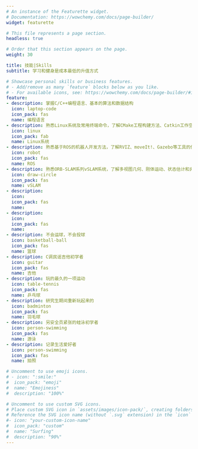 ```yaml
---
# An instance of the Featurette widget.
# Documentation: https://wowchemy.com/docs/page-builder/
widget: featurette

# This file represents a page section.
headless: true

# Order that this section appears on the page.
weight: 30

title: 技能|Skills
subtitle: 学习和健身是成本最低的升值方式

# Showcase personal skills or business features.
# - Add/remove as many `feature` blocks below as you like.
# - For available icons, see: https://wowchemy.com/docs/page-builder/#icons
feature:
- description: 掌握C/C++编程语言、基本的算法和数据结构
  icon: laptop-code
  icon_pack: fas
  name: 编程语言
- description: 熟悉Linux系统及常用终端命令，了解CMake工程构建方法、Catkin工作空间管理方法
  icon: linux
  icon_pack: fab
  name: Linux系统
- description: 熟悉基于ROS的机器人开发方法，了解RVIZ、moveIt!、Gazebo等工具的使用
  icon: robot
  icon_pack: fas
  name: ROS
- description: 熟悉ORB-SLAM系列vSLAM系统，了解多视图几何、刚体运动、状态估计和非线性优化等基础知识
  icon: draw-circle
  icon_pack: fas
  name: vSLAM
- description: 
  icon: 
  icon_pack: fas
  name: 
- description: 
  icon: 
  icon_pack: fas
  name: 
- description: 不会运球，不会投球
  icon: basketball-ball
  icon_pack: fas
  name: 篮球
- description: C调民谣吉他初学者
  icon: guitar
  icon_pack: fas
  name: 吉他
- description: 玩的最久的一项运动
  icon: table-tennis
  icon_pack: fas
  name: 乒乓球
- description: 研究生期间重新玩起来的
  icon: badminton
  icon_pack: fas
  name: 羽毛球
- description: 另安全员紧张的蛙泳初学者
  icon: person-swimming
  icon_pack: fas
  name: 游泳
- description: 记录生活爱好者
  icon: person-swimming
  icon_pack: fas
  name: 拍照

# Uncomment to use emoji icons.
# - icon: ":smile:"
#  icon_pack: "emoji"
#  name: "Emojiness"
#  description: "100%"  

# Uncomment to use custom SVG icons.
# Place custom SVG icon in `assets/images/icon-pack/`, creating folders if necessary.
# Reference the SVG icon name (without `.svg` extension) in the `icon` field.
#- icon: "your-custom-icon-name"
#  icon_pack: "custom"
#  name: "Surfing"
#  description: "90%"
---
```

